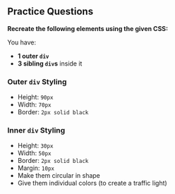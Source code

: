 ## Practice Questions

**Recreate the following elements using the given CSS:**

You have:
- **1 outer `div`**
- **3 sibling `div`s** inside it

### Outer `div` Styling
- Height: `90px`
- Width: `70px`
- Border: `2px solid black`

### Inner `div` Styling
- Height: `30px`
- Width: `50px`
- Border: `2px solid black`
- Margin: `10px`
- Make them circular in shape
- Give them individual colors (to create a traffic light)
